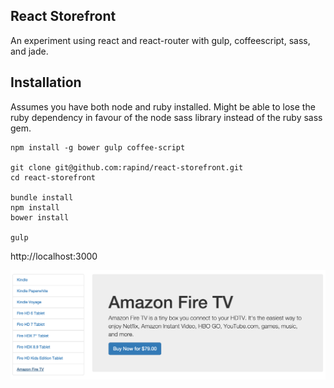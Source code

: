 ## React Storefront

An experiment using react and react-router with gulp, coffeescript, sass, and jade.

## Installation

Assumes you have both node and ruby installed. Might be able to lose the ruby dependency in favour of the node sass library instead of the ruby sass gem.

```
npm install -g bower gulp coffee-script

git clone git@github.com:rapind/react-storefront.git
cd react-storefront

bundle install
npm install
bower install

gulp
```

http://localhost:3000

![Screenshot](screenshot.png?raw=true)
